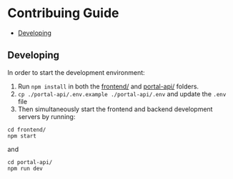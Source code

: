# Contribuing Guide

- [Developing](#developing)

## Developing

In order to start the development environment:

1. Run `npm install` in both the [frontend/](/frontend/) and [portal-api/](/portal-api/) folders.
2. `cp ./portal-api/.env.example ./portal-api/.env` and update the `.env` file
3. Then simultaneously start the frontend and backend development servers by running:

```
cd frontend/
npm start
```

and

```
cd portal-api/
npm run dev
```
